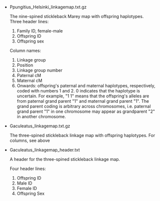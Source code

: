- Ppungitius_Helsinki_linkagemap.txt.gz

	The nine-spined stickleback Marey map with offspring haplotypes.
	Three header lines:
	1. Family ID, female-male
	2. Offspring ID
	3. Offspring sex
	
	Column names:
	1. Linkage group
	2. Position
	3. Linkage group number
	4. Paternal cM
	5. Maternal cM
	6. Onwards: offspring's paternal and maternal haplotypes, respectively, coded with numbers 1 and 2. 0 indicates that the haplotype is uncertain. For example, "1 1" means that the offspring's alleles are from paternal grand parent "1" and  maternal grand parent "1". The grand parent coding is arbitrary across chromosomes, i.e. paternal grand parent "1" in one chromosome may appear as grandparent "2" in another chromosome.


- Gaculeatus_linkagemap.txt.gz

	The three-spined stickleback linkage map with offspring haplotypes. For columns, see above
	

- Gaculeatus_linkagemap_header.txt

	A header for the three-spined stickleback linkage map.
        
	Four header lines:
	1. Offspring ID
	2. Male ID
	3. Female ID
	4. Offspring Sex

